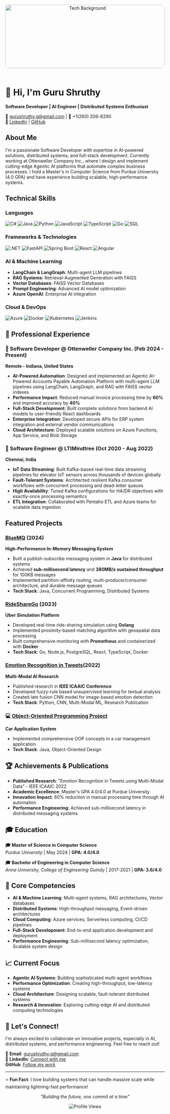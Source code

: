 <div align="center">
  <img src="https://images.unsplash.com/photo-1451187580459-43490279c0fa?ixlib=rb-4.0.3&ixid=M3wxMjA3fDB8MHxwaG90by1wYWdlfHx8fGVufDB8fHx8fA%3D%3D&auto=format&fit=crop&w=2072&q=80" alt="Tech Background" width="100%" height="200" style="object-fit: cover; border-radius: 10px; margin-bottom: 20px;">
</div>

# 👋 Hi, I'm Guru Shruthy

**Software Developer | AI Engineer | Distributed Systems Enthusiast**

📧 gurushruthy.g@gmail.com | 📱 +1(260) 206-8290  
🔗 [LinkedIn](https://www.linkedin.com/in/guru-shruthy-guru-moorthy-22362b1b4/) | [GitHub](https://github.com/gurushruthy)

## About Me

I'm a passionate Software Developer with expertise in AI-powered solutions, distributed systems, and full-stack development. Currently working at Ottenweller Company Inc., where I design and implement cutting-edge Agentic AI platforms that automate complex business processes. I hold a Master's in Computer Science from Purdue University (4.0 GPA) and have experience building scalable, high-performance systems.

## Technical Skills

### Languages
![C#](https://img.shields.io/badge/C%23-239120?style=flat-square&logo=c-sharp&logoColor=white)
![Java](https://img.shields.io/badge/Java-ED8B00?style=flat-square&logo=openjdk&logoColor=white)
![Python](https://img.shields.io/badge/Python-3776AB?style=flat-square&logo=python&logoColor=white)
![JavaScript](https://img.shields.io/badge/JavaScript-F7DF1E?style=flat-square&logo=javascript&logoColor=black)
![TypeScript](https://img.shields.io/badge/TypeScript-007ACC?style=flat-square&logo=typescript&logoColor=white)
![Go](https://img.shields.io/badge/Go-00ADD8?style=flat-square&logo=go&logoColor=white)
![SQL](https://img.shields.io/badge/SQL-336791?style=flat-square&logo=postgresql&logoColor=white)

### Frameworks & Technologies
![.NET](https://img.shields.io/badge/.NET-5C2D91?style=flat-square&logo=.net&logoColor=white)
![FastAPI](https://img.shields.io/badge/FastAPI-005571?style=flat-square&logo=fastapi)
![Spring Boot](https://img.shields.io/badge/Spring_Boot-6DB33F?style=flat-square&logo=spring-boot&logoColor=white)
![React](https://img.shields.io/badge/React-20232A?style=flat-square&logo=react&logoColor=61DAFB)
![Angular](https://img.shields.io/badge/Angular-DD0031?style=flat-square&logo=angular&logoColor=white)

### AI & Machine Learning
- **LangChain & LangGraph**: Multi-agent LLM pipelines
- **RAG Systems**: Retrieval-Augmented Generation with FAISS
- **Vector Databases**: FAISS Vector Databases
- **Prompt Engineering**: Advanced AI model optimization
- **Azure OpenAI**: Enterprise AI integration

### Cloud & DevOps
![Azure](https://img.shields.io/badge/Azure-0089D0?style=flat-square&logo=microsoft-azure&logoColor=white)
![Docker](https://img.shields.io/badge/Docker-2496ED?style=flat-square&logo=docker&logoColor=white)
![Kubernetes](https://img.shields.io/badge/Kubernetes-326ce5?style=flat-square&logo=kubernetes&logoColor=white)
![Jenkins](https://img.shields.io/badge/Jenkins-D24939?style=flat-square&logo=jenkins&logoColor=white)

## 💼 Professional Experience

### 🔹 Software Developer @ Ottenweller Company Inc. (Feb 2024 - Present)
**Remote - Indiana, United States**

- **AI-Powered Automation**: Designed and implemented an Agentic AI-Powered Accounts Payable Automation Platform with multi-agent LLM pipelines using LangChain, LangGraph, and RAG with FAISS vector indexes
- **Performance Impact**: Reduced manual invoice processing time by **60%** and improved accuracy by **40%**
- **Full-Stack Development**: Built complete solutions from backend AI models to user-friendly React dashboards
- **Enterprise Integration**: Developed secure APIs for ERP system integration and external vendor communications
- **Cloud Architecture**: Deployed scalable solutions on Azure Functions, App Service, and Blob Storage

### 🔹 Software Engineer @ LTIMindtree (Oct 2020 - Aug 2022)
**Chennai, India**

- **IoT Data Streaming**: Built Kafka-based real-time data streaming pipelines for elevator IoT sensors across thousands of devices globally
- **Fault-Tolerant Systems**: Architected resilient Kafka consumer workflows with concurrent processing and dead-letter queues
- **High Availability**: Tuned Kafka configurations for HA/DR objectives with exactly-once processing semantics
- **ETL Integration**: Collaborated with Pentaho ETL and Azure teams for scalable data ingestion

## Featured Projects

### [BlueMQ](https://github.com/gurushruthy/BlueMQ) (2024)
**High-Performance In-Memory Messaging System**
- Built a publish-subscribe messaging system in **Java** for distributed systems
- Achieved **sub-millisecond latency** and **380MB/s sustained throughput** for 100KB messages
- Implemented partition-affinity routing, multi-producer/consumer architecture, and durable message queues
- **Tech Stack**: Java, Concurrent Programming, Distributed Systems

### [RideShareGo](https://github.com/gurushruthy/RideShareGo) (2023)
**Uber Simulation Platform**
- Developed real-time ride-sharing simulation using **Golang**
- Implemented proximity-based matching algorithm with geospatial data processing
- Built comprehensive monitoring with **Prometheus** and containerized with **Docker**
- **Tech Stack**: Go, Node.js, PostgreSQL, React, TypeScript, Docker

### [Emotion Recognition in Tweets](https://ieeexplore.ieee.org/document/9792691)(2022)
**Multi-Modal AI Research**
- Published research in **IEEE ICAAIC Conference**
- Developed fuzzy-rule based unsupervised learning for textual analysis
- Created late fusion CNN model for image-based emotion detection
- **Tech Stack**: Python, CNN, Multi-Modal ML, Research Publication

### 💻 [Object-Oriented Programming Project](https://github.com/gurushruthy/oops-project)
**Car Application System**
- Implemented comprehensive OOP concepts in a car management application
- **Tech Stack**: Java, Object-Oriented Design

<!-- ## 📊 GitHub Statistics

<div align="center">
  
![Guru's GitHub Stats](https://github-readme-stats.vercel.app/api?username=gurushruthy&show_icons=true&theme=radical&count_private=true)

![Top Languages](https://github-readme-stats.vercel.app/api/top-langs/?username=gurushruthy&layout=compact&theme=radical&count_private=true)

![GitHub Streak](https://github-readme-streak-stats.herokuapp.com/?user=gurushruthy&theme=radical)

</div>-->

## 🏆 Achievements & Publications

- **Published Research**: "Emotion Recognition in Tweets using Multi-Modal Data" - IEEE ICAAIC 2022
- **Academic Excellence**: Master's GPA 4.0/4.0 at Purdue University
- **Innovation Impact**: 60% reduction in manual processing time through AI automation
- **Performance Engineering**: Achieved sub-millisecond latency in distributed messaging systems

## 🎓 Education

**🎓 Master of Science in Computer Science**  
*Purdue University* | May 2024 | **GPA: 4.0/4.0**

**🎓 Bachelor of Engineering in Computer Science**  
*Anna University, College of Engineering Guindy* | 2017-2021 | **GPA: 3.6/4.0**

## 🌟 Core Competencies

- **AI & Machine Learning**: Multi-agent systems, RAG architectures, Vector databases
- **Distributed Systems**: High-throughput messaging, Event-driven architectures
- **Cloud Computing**: Azure services, Serverless computing, CI/CD pipelines
- **Full-Stack Development**: End-to-end application development and deployment
- **Performance Engineering**: Sub-millisecond latency optimization, Scalable system design

## 📈 Current Focus

- **Agentic AI Systems**: Building sophisticated multi-agent workflows
- **Performance Optimization**: Creating high-throughput, low-latency systems
- **Cloud Architecture**: Designing scalable, fault-tolerant distributed systems
- **Research & Innovation**: Exploring cutting-edge AI and distributed computing technologies

## 🤝 Let's Connect!

I'm always excited to collaborate on innovative projects, especially in AI, distributed systems, and performance engineering. Feel free to reach out!

📧 **Email**: gurushruthy.g@gmail.com  
💼 **LinkedIn**: [Connect with me](https://www.linkedin.com/in/guru-shruthy-guru-moorthy-22362b1b4/)  
**GitHub**: [Follow my work](https://github.com/gurushruthy)

---
⭐ **Fun Fact**: I love building systems that can handle massive scale while maintaining lightning-fast performance!

<div align="center">
  
*"Building the future, one commit at a time"*

![Profile Views](https://komarev.com/ghpvc/?username=gurushruthy&color=brightgreen&style=flat-square)

</div>
